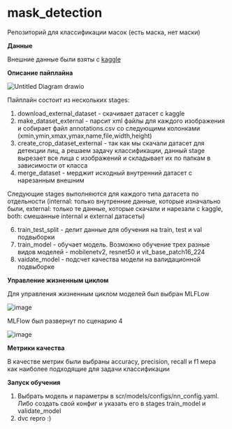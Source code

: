 mask_detection
==============================

Репозиторий для классификации масок (есть маска, нет маски)

**Данные**

Внешние данные были взяты с [kaggle](https://www.kaggle.com/datasets/andrewmvd/face-mask-detection)

**Описание пайплайна**

![Untitled Diagram drawio](https://user-images.githubusercontent.com/103132748/173438512-78498ee3-a48f-4bb0-8ec2-6b7c1614c527.png)

Пайплайн состоит из нескольких stages:
1. download_external_dataset - скачивает датасет с kaggle
2. make_dataset_external - парсит xml файлы для каждого изображения и собирает файл annotations.csv со следующими колонками (xmin,ymin,xmax,ymax,name,file,width,height)
3. create_crop_dataset_external - так как мы скачали датасет для детекции лиц, а решаем задачу классификации, данный stage вырезает все лица с изображений и складывает их по папкам в зависимости от класса
4. merge_dataset - мерджит исходный внутренний датасет с нарезанным внешним

Следующие stages выполняются для каждого типа датасета по отдельности (internal: только внутренние данные, которые изначально были, external: только те данные, которые скачали и нарезали с kaggle, both: смешанные internal и external датасеты)

6. train_test_split - делит данные для обучения на train, test и val подвыборки
7. train_model - обучает модель. Возможно обучение трех разные видов моделей - mobilenetv2, resnet50 и vit_base_patch16_224
8. vaidate_model - подсчет качества модели на валидационной подвыборке


**Управление жизненным циклом**

Для управления жизненным циклом моделей был выбран MLFLow

![image](https://user-images.githubusercontent.com/103132748/173439840-652850bb-5348-45f7-a9a0-f5e9c207848b.png)

MLFlow был развернут по сценарию 4

![image](https://user-images.githubusercontent.com/103132748/173440002-7a3bc0cb-962a-48b9-af36-4772574a6196.png)


**Метрики качества**

В качестве метрик были выбраны accuracy, precision, recall и f1 мера как наиболее подходящие для задачи классификации

**Запуск обучения**

1. Выбрать модель и параметры в scr/models/configs/nn_config.yaml. Либо создать свой конфиг и указать его в stages train_model и validate_model
2. dvc repro :)
